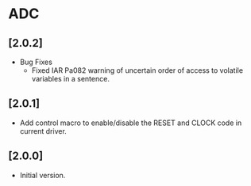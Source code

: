 # ADC

## [2.0.2]

- Bug Fixes
  - Fixed IAR Pa082 warning of uncertain order of access to volatile variables in a sentence.

## [2.0.1]

- Add control macro to enable/disable the RESET and CLOCK code in current driver.

## [2.0.0]

- Initial version.
